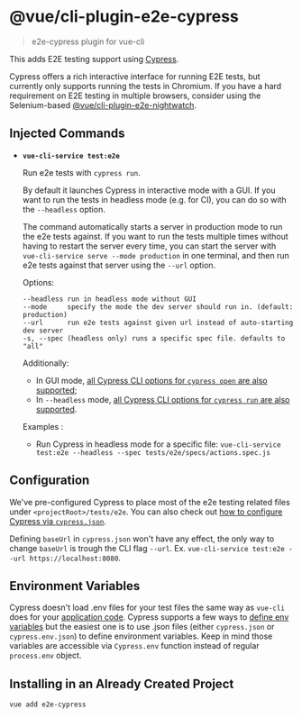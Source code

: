 # @vue/cli-plugin-e2e-cypress

> e2e-cypress plugin for vue-cli

This adds E2E testing support using [Cypress](https://www.cypress.io/).

Cypress offers a rich interactive interface for running E2E tests, but currently only supports running the tests in Chromium. If you have a hard requirement on E2E testing in multiple browsers, consider using the Selenium-based [@vue/cli-plugin-e2e-nightwatch](https://github.com/vuejs/vue-cli/tree/dev/packages/%40vue/cli-plugin-e2e-nightwatch).

## Injected Commands

- **`vue-cli-service test:e2e`**

  Run e2e tests with `cypress run`.

  By default it launches Cypress in interactive mode with a GUI. If you want to run the tests in headless mode (e.g. for CI), you can do so with the `--headless` option.

  The command automatically starts a server in production mode to run the e2e tests against. If you want to run the tests multiple times without having to restart the server every time, you can start the server with `vue-cli-service serve --mode production` in one terminal, and then run e2e tests against that server using the `--url` option.

  Options:

  ```
  --headless run in headless mode without GUI
  --mode     specify the mode the dev server should run in. (default: production)
  --url      run e2e tests against given url instead of auto-starting dev server
  -s, --spec (headless only) runs a specific spec file. defaults to "all"
  ```

  Additionally:

  - In GUI mode, [all Cypress CLI options for `cypress open` are also supported](https://docs.cypress.io/guides/guides/command-line.html#cypress-open);
  - In `--headless` mode, [all Cypress CLI options for `cypress run` are also supported](https://docs.cypress.io/guides/guides/command-line.html#cypress-run).

  Examples :
  - Run Cypress in headless mode for a specific file: `vue-cli-service test:e2e --headless --spec tests/e2e/specs/actions.spec.js`

## Configuration

We've pre-configured Cypress to place most of the e2e testing related files under `<projectRoot>/tests/e2e`. You can also check out [how to configure Cypress via `cypress.json`](https://docs.cypress.io/guides/references/configuration.html#Options).

Defining `baseUrl` in `cypress.json` won't have any effect, the only way to change `baseUrl` is trough the CLI flag `--url`. Ex. `vue-cli-service test:e2e --url https://localhost:8080`. 

## Environment Variables

Cypress doesn't load .env files for your test files the same way as `vue-cli` does for your [application code](https://cli.vuejs.org/guide/mode-and-env.html#using-env-variables-in-client-side-code). Cypress supports a few ways to [define env variables](https://docs.cypress.io/guides/guides/environment-variables.html#) but the easiest one is to use .json files (either `cypress.json` or `cypress.env.json`) to define environment variables. Keep in mind those variables are accessible via `Cypress.env` function instead of regular `process.env` object.

## Installing in an Already Created Project

``` sh
vue add e2e-cypress
```
